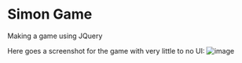# Simon Game
 Making a game using JQuery

Here goes a screenshot for the game with very little to no UI:
![image](https://github.com/PriyoRaven/Simon-Game/assets/102037811/8096753c-68be-4713-b953-663282e1fb76)
